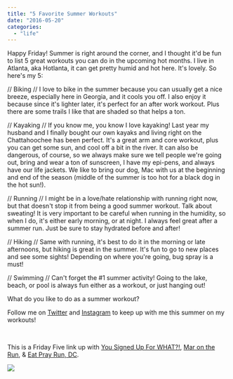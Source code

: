 ```yaml
---
title: "5 Favorite Summer Workouts"
date: "2016-05-20"
categories: 
  - "life"
---
```


Happy Friday! Summer is right around the corner, and I thought it'd be fun to list 5 great workouts you can do in the upcoming hot months. I live in Atlanta, aka Hotlanta, it can get pretty humid and hot here. It's lovely. So here's my 5:

// Biking // I love to bike in the summer because you can usually get a nice breeze, especially here in Georgia, and it cools you off. I also enjoy it because since it's lighter later, it's perfect for an after work workout. Plus there are some trails I like that are shaded so that helps a ton.

// Kayaking // If you know me, you know I love kayaking! Last year my husband and I finally bought our own kayaks and living right on the Chattahoochee has been perfect. It's a great arm and core workout, plus you can get some sun, and cool off a bit in the river. It can also be dangerous, of course, so we always make sure we tell people we're going out, bring and wear a ton of sunscreen, I have my epi-pens, and always have our life jackets. We like to bring our dog, Mac with us at the beginning and end of the season (middle of the summer is too hot for a black dog in the hot sun!).

// Running // I might be in a love/hate relationship with running right now, but that doesn't stop it from being a good summer workout. Talk about sweating! It is very important to be careful when running in the humidity, so when I do, it's either early morning, or at night. I always feel great after a summer run. Just be sure to stay hydrated before and after!

// Hiking // Same with running, it's best to do it in the morning or late afternoons, but hiking is great in the summer. It's fun to go to new places and see some sights! Depending on where you're going, bug spray is a must!

// Swimming // Can't forget the #1 summer activity! Going to the lake, beach, or pool is always fun either as a workout, or just hanging out!

What do you like to do as a summer workout?

Follow me on [Twitter](https://twitter.com/kaleighcodes) and [Instagram](https://www.instagram.com/codebikerun/) to keep up with me this summer on my workouts!

 

This is a Friday Five link up with [You Signed Up For WHAT?!](http://www.yousignedupforwhat.com/), [Mar on the Run](http://marontherun.com/), & [Eat Pray Run, DC](http://eatprayrundc.com/).

[![](images/DC_linkup.jpg)](http://www.marontherun.com/wp-content/uploads/2013/11/DC_linkup.jpg)
